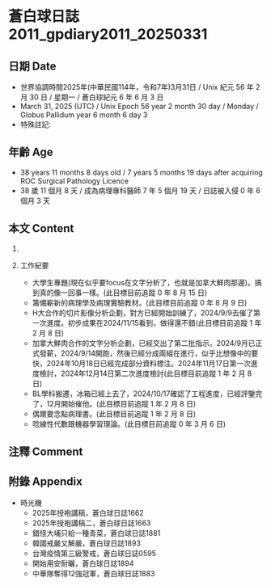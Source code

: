 [_metadata_:encoding]: - "utf-8"
[_metadata_:language]: - "zh-Hant-TW"
[_metadata_:fileformat]: - "markdown"
[_metadata_:MIME_type]: - "text/plain"
[_metadata_:markdown_version]: - "commonmark version 0.30"
[_metadata_:markdown_spec]: - "https://spec.commonmark.org/0.30/"

# 蒼白球日誌2011_gpdiary2011_20250331 #

## 日期 Date ##

* 世界協調時間2025年(中華民國114年，令和7年)3月31日 / Unix 紀元 56 年 2 月 30 日 / 星期一 / 蒼白球紀元 6 年 6 月 3 日
* March 31, 2025 (UTC) / Unix Epoch 56 year 2 month 30 day / Monday / Globus Pallidum year 6 month 6 day 3
* 特殊註記:

## 年齡 Age ##

* 38 years 11 months 8 days old / 7 years 5 months 19 days after acquiring ROC Surgical Pathology Licence
* 38 歲 11 個月 8 天 / 成為病理專科醫師 7 年 5 個月 19 天 / 日誌被入侵 0 年 6 個月 3 天

## 本文 Content ##

1. 

2. 工作紀要

    - 大學生專題(現在似乎要focus在文字分析了，也就是加拿大鮮肉那邊)。搞到真的像一回事一樣。(此目標目前追蹤 0 年 8 月 15 日)
    - 籌備嶄新的病理學及病理實驗教材。(此目標目前追蹤 0 年 8 月 9 日)
    - H大合作的切片影像分析企劃，對方已經開始訓練了，2024/9/9去催了第一次進度。初步成果在2024/11/15看到，做得還不錯(此目標目前追蹤 1 年 2 月 8 日)
    - 加拿大鮮肉合作的文字分析企劃，已經交出了第二批指示。2024/9月已正式發薪，2024/9/14開跑，然後已經分成兩組在進行，似乎比想像中的要快，2024年10月18日已經完成部分資料標注。2024年11月17日第一次進度檢討，2024年12月14日第二次進度檢討(此目標目前追蹤 1 年 2 月 8 日)
    - BL學科搬遷，冰箱已經上去了，2024/10/17確認了工程進度，已經評鑒完了，12月開始催他。(此目標目前追蹤 1 年 2 月 8 日)
    - 偶爾要念點病理書。(此目標目前追蹤 1 年 2 月 8 日)
    - 唸線性代數跟機器學習理論。(此目標目前追蹤 0 年 3 月 6 日)

## 注釋 Comment ##


## 附錄 Appendix ##

* 時光機
    - 2025年授袍講稿，蒼白球日誌1662
    - 2025年授袍講稿二，蒼白球日誌1663
    - 錯怪大埔只給一種青菜，蒼白球日誌1881
    - 韓國戒嚴又解嚴，蒼白球日誌1893
    - 台灣疫情第三級警戒，蒼白球日誌0595
    - 開始用安耐曬，蒼白球日誌1894
    - 中華隊奪得12強冠軍，蒼白球日誌1883
